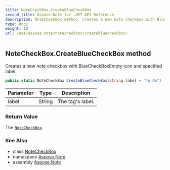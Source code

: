 ```yaml
---
title: NoteCheckBox.CreateBlueCheckBox
second_title: Aspose.Note for .NET API Reference
description: NoteCheckBox method. Creates a new note checkbox with BlueCheckBoxEmpty icon and specified label
type: docs
weight: 10
url: /net/aspose.note/notecheckbox/createbluecheckbox/
---
```

## NoteCheckBox.CreateBlueCheckBox method

Creates a new note checkbox with BlueCheckBoxEmpty icon and specified label.

```csharp
public static NoteCheckBox CreateBlueCheckBox(string label = "To Do")
```

| Parameter | Type | Description |
| --- | --- | --- |
| label | String | The tag's label. |

### Return Value

The [`NoteCheckBox`](../).

### See Also

* class [NoteCheckBox](../)
* namespace [Aspose.Note](../../notecheckbox/)
* assembly [Aspose.Note](../../../)


